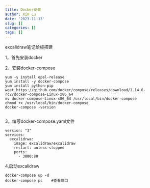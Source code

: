 ```yaml
---
title: Docker安装
author: Xin Lu
date: '2023-11-13'
slug: []
categories: []
tags: []
---
```


excalidraw笔记绘板搭建

1，首先安装docker

2，安装docker-compose

```
yum -y install epel-release
yum install -y docker-compose
yum install python-pip
wget https://github.com/docker/compose/releases/download/1.14.0-rc2/docker-compose-Linux-x86_64
mv docker-compose-Linux-x86_64 /usr/local/bin/docker-compose
chmod +x /usr/local/bin/docker-compose
docker-compose -version


```



3，编写docker-compose.yaml文件

```
version: "3"
services:
  excalidrwa:
    image: excalidraw/excalidraw
    restart: unless-stopped
    ports:
      - 3000:80
```

4,启动excalidraw

```
docker-compose up -d
docker-compose ps    #查看端口
```



